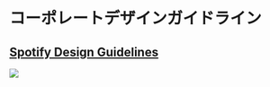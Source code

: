
# コーポレートデザインガイドライン
## [Spotify Design Guidelines](https://developer.spotify.com/documentation/general/design-and-branding/)
<img src="https://developer.spotify.com/assets/branding-guidelines/colors.svg" >